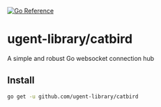 [![Go Reference](https://pkg.go.dev/badge/github.com/ugent-library/catbird.svg)](https://pkg.go.dev/github.com/ugent-library/catbird)

# ugent-library/catbird

A simple and robust Go websocket connection hub 

## Install

```sh
go get -u github.com/ugent-library/catbird
```
